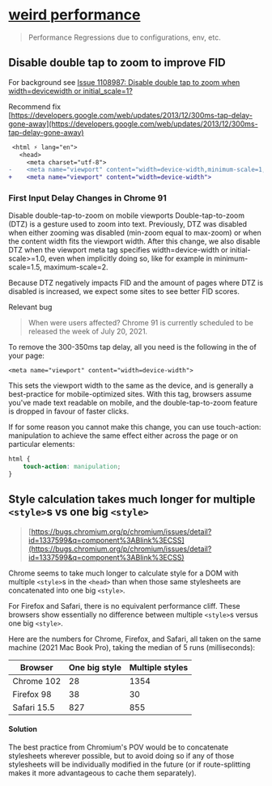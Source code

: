 # [weird performance](#)

> Performance Regressions due to configurations, env, etc.

## Disable double tap to zoom to improve FID

For background see [Issue 1108987: Disable double tap to zoom when width=devicewidth or initial_scale=1?](https://bugs.chromium.org/p/chromium/issues/detail?id%3D1108987&sa=D&usg=AFQjCNEbEVB7yYOkxIKuB9z6v9m2Vpf0SA)

Recommend fix [https://developers.google.com/web/updates/2013/12/300ms-tap-delay-gone-away](https://developers.google.com/web/updates/2013/12/300ms-tap-delay-gone-away)

~~~diff
 <html ⚡ lang="en">
   <head>
     <meta charset="utf-8">
-    <meta name="viewport" content="width=device-width,minimum-scale=1,initial-scale=1">
+    <meta name="viewport" content="width=device-width">
~~~

### First Input Delay Changes in Chrome 91

Disable double-tap-to-zoom on mobile viewports
Double-tap-to-zoom (DTZ) is a gesture used to zoom into text. Previously, DTZ was disabled when either zooming was disabled (min-zoom equal to max-zoom) or when the content width fits the viewport width. After this change, we also disable DTZ when the viewport meta tag specifies width=device-width or initial-scale>=1.0, even when implicitly doing so, like for example in minimum-scale=1.5, maximum-scale=2.

Because DTZ negatively impacts FID and the amount of pages where DTZ is disabled is increased, we expect some sites to see better FID scores.

Relevant bug

> When were users affected?
> Chrome 91 is currently scheduled to be released the week of July 20, 2021.

To remove the 300-350ms tap delay, all you need is the following in the <head> of your page:

```
<meta name="viewport" content="width=device-width">
```
This sets the viewport width to the same as the device, and is generally a best-practice for mobile-optimized sites. With this tag, browsers assume you've made text readable on mobile, and the double-tap-to-zoom feature is dropped in favour of faster clicks.

If for some reason you cannot make this change, you can use touch-action: manipulation to achieve the same effect either across the page or on particular elements:
 
```css
html {
    touch-action: manipulation;
}
```

 
## Style calculation takes much longer for multiple `<style>`s vs one big `<style>`
 
> [https://bugs.chromium.org/p/chromium/issues/detail?id=1337599&q=component%3ABlink%3ECSS](https://bugs.chromium.org/p/chromium/issues/detail?id=1337599&q=component%3ABlink%3ECSS)
 
Chrome seems to take much longer to calculate style for a DOM with multiple `<style>`s in the `<head>` than when those same stylesheets are concatenated into one big `<style>`.

For Firefox and Safari, there is no equivalent performance cliff. These browsers show essentially no difference between multiple `<style>`s versus one big `<style>`.

Here are the numbers for Chrome, Firefox, and Safari, all taken on the same machine (2021 Mac Book Pro), taking the median of 5 runs (milliseconds):

| Browser     | One big style | Multiple styles |
|-------------|---------------|-----------------|
| Chrome 102  | 28            | 1354            |
| Firefox 98  | 38            | 30              |
| Safari 15.5 | 827           | 855             |


 #### Solution
 
The best practice from Chromium's POV would be to concatenate stylesheets wherever possible, but to avoid doing so if any of those stylesheets will be individually modified in the future (or if route-splitting makes it more advantageous to cache them separately).
 
 

